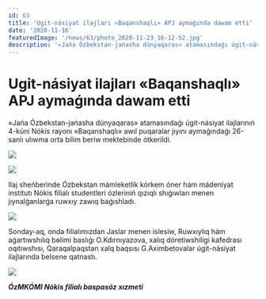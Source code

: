 ```yaml
---
id: 63
title: 'Ugit-násiyat ilajları «Baqanshaqlı» APJ aymaǵında dawam etti'
date: '2020-11-16'
featuredImage: '/news/63/photo_2020-11-23_16-12-52.jpg'
description: '«Jańa Ózbekstan-jańasha dúnyaqaras» atamasındaǵı úgit-násiyat ilajlarınıń 4-kúni Nókis rayonı  «Baqanshaqlı» awıl puqaralar jıyını aymaǵındaǵı 26-sanlı ulıwma orta bilim beriw mektebinde ótkerildi'
---
```


# Ugit-násiyat ilajları «Baqanshaqlı» APJ aymaǵında dawam etti

«Jańa Ózbekstan-jańasha dúnyaqaras» atamasındaǵı úgit-násiyat ilajlarınıń 4-kúni Nókis rayonı «Baqanshaqlı» awıl puqaralar jıyını aymaǵındaǵı 26-sanlı ulıwma orta bilim beriw mektebinde ótkerildi.

![](/news/63/photo_2020-11-23_16-12-53.jpg)

![](/news/63/photo_2020-11-23_16-12-54.jpg)

Ilaj sheńberinde Ózbekstan mámleketlik kórkem óner hám mádeniyat institutı Nókis filialı studentleri ózleriniń qızıqlı shıǵıwları menen jıynalǵanlarǵa ruwxıy zawıq baǵıshladı.

![](/news/63/photo_2020-11-23_16-12-55.jpg)

Sonday-aq, onda filialımızdan Jaslar menen islesiw, Ruwxıylıq hám aǵartıwshılıq bѳlimi baslıǵı O.Kdırnıyazova, xalıq dóretiwshiligi kafedrası oqıtıwshısı, Qaraqalpaqstan xalq baqsısı G.Aximbetovalar úgit-násiyat ilajlarında belsene qatnastı.

![](/news/63/photo_2020-11-23_16-12-56.jpg)

**_ÓzMKÓMI Nókis filialı baspasóz xızmeti_**
